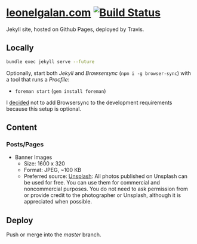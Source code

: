 # [leonelgalan.com](https://leonelgalan.com/) [![Build Status](https://travis-ci.org/leonelgalan/site.svg?branch=master)](https://travis-ci.org/leonelgalan/site)

Jekyll site, hosted on Github Pages, deployed by Travis.

## Locally

```sh
bundle exec jekyll serve --future
```

Optionally, start both _Jekyll_ and _Browsersync_ (`npm i -g browser-sync`) with a tool that runs a _Procfile_:

* `foreman start` (`gem install foreman`)

I [decided](https://github.com/leonelgalan/site/commit/81ac3fac8b5a832a54fe03dd67d80b2639b74580) not to add Browsersync to the development requirements because this setup is optional.

## Content

### Posts/Pages

* Banner Images
  * Size: 1600 x 320
  * Format: JPEG, ~100 KB
  * Preferred source: [Unsplash](https://unsplash.com/): All photos published on Unsplash can be used for free. You can use them for commercial and noncommercial purposes. You do not need to ask permission from or provide credit to the photographer or Unsplash, although it is appreciated when possible.

## Deploy

Push or merge into the _master_ branch.
